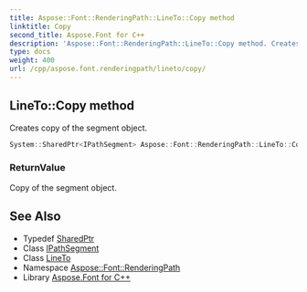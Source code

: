 ```yaml
---
title: Aspose::Font::RenderingPath::LineTo::Copy method
linktitle: Copy
second_title: Aspose.Font for C++
description: 'Aspose::Font::RenderingPath::LineTo::Copy method. Creates copy of the segment object in C++.'
type: docs
weight: 400
url: /cpp/aspose.font.renderingpath/lineto/copy/
---
```

## LineTo::Copy method


Creates copy of the segment object.

```cpp
System::SharedPtr<IPathSegment> Aspose::Font::RenderingPath::LineTo::Copy() override
```


### ReturnValue

Copy of the segment object.

## See Also

* Typedef [SharedPtr](../../../system/sharedptr/)
* Class [IPathSegment](../../ipathsegment/)
* Class [LineTo](../)
* Namespace [Aspose::Font::RenderingPath](../../)
* Library [Aspose.Font for C++](../../../)
